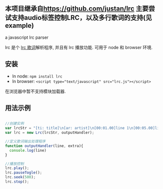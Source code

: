 本项目继承自<https://github.com/justan/lrc>
主要尝试支持audio标签控制LRC，以及多行歌词的支持(见example)
------

a javascript lrc parser

lrc 是个 [lrc 歌词][1]解析程序, 并且有 lrc 播放功能.
可用于 node 和 browser 环境.

## 安装
  
  - In node: `npm install lrc`
  - In browser: `<script type="text/javascript" src="lrc.js"></script>` 
  
在浏览器中暂不支持模块加载器.

## 用法示例

```javascript

//创建实例
var lrcStr = "[ti: title]\n[ar: artist]\n[00:01.00]line 1\n[00:05.00]line 2"
var lrc = new Lrc(lrcStr, outputHandler);

//定义歌词输出处理程序
function outputHandler(line, extra){
  console.log(line)
}

//播放控制
lrc.play();
lrc.pauseTogle();
lrc.seek(500);
lrc.stop();

```

[1]: https://zh.wikipedia.org/wiki/LRC